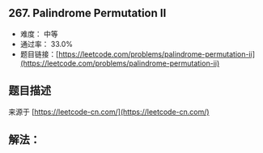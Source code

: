 ## 267. Palindrome Permutation II

- 难度： 中等
- 通过率： 33.0%
- 题目链接：[https://leetcode.com/problems/palindrome-permutation-ii](https://leetcode.com/problems/palindrome-permutation-ii)


## 题目描述

来源于 [https://leetcode-cn.com/](https://leetcode-cn.com/)



## 解法：